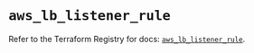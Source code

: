# `aws_lb_listener_rule`

Refer to the Terraform Registry for docs: [`aws_lb_listener_rule`](https://registry.terraform.io/providers/hashicorp/aws/4.54.0/docs/resources/lb_listener_rule).
